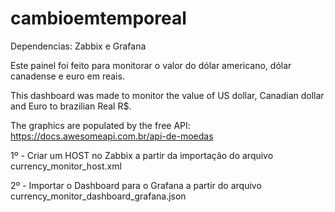 # cambioemtemporeal

Dependencias: Zabbix e Grafana

Este painel foi feito para monitorar o valor do dólar americano, dólar canadense e euro em reais.

This dashboard was made to monitor the value of US dollar, Canadian dollar and Euro to brazilian Real R$.

The graphics are populated by the free API: https://docs.awesomeapi.com.br/api-de-moedas

1º - Criar um HOST no Zabbix a partir da importação do arquivo currency_monitor_host.xml

2º - Importar o Dashboard para o Grafana a partir do arquivo currency_monitor_dashboard_grafana.json
